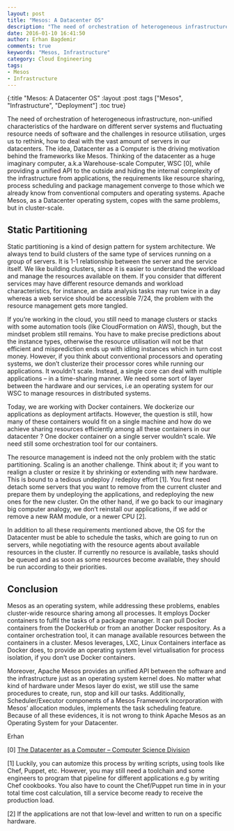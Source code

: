 ```yaml
---
layout: post
title: "Mesos: A Datacenter OS"
description: "The need of orchestration of heterogeneous infrastructure, non-unified characteristics of the hardware on different server systems and fluctuating resource needs of software and the challenges in resource utilisation, urges us to rethink, how to deal with the vast amount of servers in our datacenters."
date: 2016-01-10 16:41:50
author: Erhan Bagdemir
comments: true
keywords: "Mesos, Infrastructure"
category: Cloud Engineering
tags:
- Mesos
- Infrastructure
---
```


{:title "Mesos: A Datacenter OS"
 :layout :post
 :tags  ["Mesos", "Infrastructure", "Deployment"]
 :toc true}



The need of orchestration of heterogeneous infrastructure, non-unified characteristics of the hardware on different server systems and fluctuating resource needs of software and the challenges in resource utilisation, urges us to rethink, how to deal with the vast amount of servers in our datacenters. The idea, Datacenter as a Computer is the driving motivation behind the frameworks like Mesos. Thinking of the datacenter as a huge imaginary computer, a.k.a Warehouse-scale Computer, WSC [0], while providing a unified API to the outside and hiding the internal complexity of the infrastructure from applications, the requirements like resource sharing, process scheduling and package management converge to those which we already know from conventional computers and operating systems. Apache Mesos, as a Datacenter operating system, copes with the same problems, but in cluster-scale.

## Static Partitioning

Static partitioning is a kind of design pattern for system architecture. We always tend to build clusters of the same type of services running on a group of servers. It is 1-1 relationship between the server and the service itself. We like building clusters, since it is easier to understand the workload and manage the resources available on them. If you consider that different services may have different resource demands and workload characteristics, for instance, an data analysis tasks may run twice in a day whereas a web service should be accessible 7/24, the problem with the resource management gets more tangled.

If you’re working in the cloud, you still need to manage clusters or stacks with some automation tools (like CloudFormation on AWS), though, but the mindset problem still remains. You have to make precise predictions about the instance types, otherwise the resource utilisation will not be that efficient and misprediction ends up with idling instances which in turn cost money. However, if you think about conventional processors and operating systems, we don’t clusterize their processor cores while running our applications. It wouldn’t scale. Instead, a single core can deal with multiple applications – in a time-sharing manner. We need some sort of layer between the hardware and our services, i.e an operating system for our WSC to manage resources in distributed systems.

Today, we are working with Docker containers. We dockerize our applications as deployment artifacts. However, the question is still, how many of these containers would fit on a single machine and how do we achieve sharing resources efficiently among all these containers in our datacenter ? One docker container on a single server wouldn’t scale. We need still some orchestration tool for our containers.

The resource management is indeed not the only problem with the static partitioning. Scaling is an another challenge. Think about it; if you want to realign a cluster or resize it by shrinking or extending with new hardware. This is bound to a tedious undeploy / redeploy effort [1]. You first need detach some servers that you want to remove from the current cluster and prepare them by undeploying the applications, and redeploying the new ones for the new cluster. On the other hand, if we go back to our imaginary big computer analogy, we don’t reinstall our applications, if we add or remove a new RAM module, or a newer CPU [2].

In addition to all these requirements mentioned above, the OS for the Datacenter must be able to schedule the tasks, which are going to run on servers, while negotiating with the resource agents about available resources in the cluster. If currently no resource is available, tasks should be queued and as soon as some resources become available, they should be run according to their priorities.

## Conclusion

Mesos as an operating system, while addressing these problems, enables cluster-wide resource sharing among all processes. It employs Docker containers to fulfil the tasks of a package manager. It can pull Docker containers from the DockerHub or from an another Docker respository. As a container orchestration tool, it can manage available resources between the containers in a cluster. Mesos leverages, LXC, Linux Containers interface as Docker does, to provide an operating system level virtualisation for process isolation, if you don’t use Docker containers.

Moreover, Apache Mesos provides an unified API between the software and the infrastructure just as an operating system kernel does. No matter what kind of hardware under Mesos layer do exist, we still use the same procedures to create, run, stop and kill our tasks. Additionally, Scheduler/Executor components of a Mesos Framework incorporation with Mesos’ allocation modules, implements the task scheduling feature. Because of all these evidences, it is not wrong to think Apache Mesos as an Operating System for your Datacenter.

Erhan

[0] [The Datacenter as a Computer – Computer Science Division](https://www.cs.berkeley.edu/~rxin/db-papers/WarehouseScaleComputing.pdf)

[1] Luckily, you can automize this process by writing scripts, using tools like Chef, Puppet, etc. However, you may still need a toolchain and some engineers to program that pipeline for different applications e.g by writing Chef cookbooks. You also have to count the Chef/Puppet run time in in your total time cost calculation, till a service become ready to receive the production load.

[2] If the applications are not that low-level and written to run on a specific hardware.
